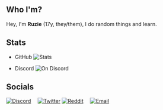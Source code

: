 ## Who I'm?
Hey, I'm **Ruzie** (17y, they/them), I do random things and learn.

## Stats
- GitHub
<img alt="Stats" src="https://github-readme-stats.vercel.app/api?username=ruzie&theme=github_dark&show_icons=true&count_private=true&include_all_commits=true"></img>

- Discord
<img alt="On Discord" src="https://discord.c99.nl/widget/theme-2/757925432934006807.png"></img>

## Socials
<a href="https://discord.com/users/757925432934006807"><img alt="Discord" src="https://img.shields.io/badge/Discord-riee#9722-darkblue"></img></a> <!-- you better get the user id and friend me (<!@757925432934006807>) -->
&emsp;<a href="https://twitter.com/reenhash"><img alt="Twitter" src="https://img.shields.io/badge/Twitter-reenhash-blue"></img></a>
<a href="https://www.reddit.com/user/rumble_you/"><img alt="Reddit" src="https://img.shields.io/badge/Reddit-rumble__you-orange"></img></a>
&emsp;<a href="mailto:luhamailbox@gmail.com"><img alt="Email" src="https://img.shields.io/badge/E--mail-Click%20here-red"></img></a> <!-- idk what will happen if you don't have a default email client -->
